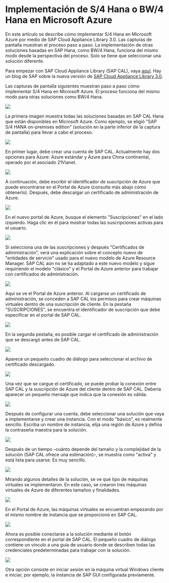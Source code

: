 <properties 
pageTitle="Implementación de S/4 HANA o BW/4 HANA en una máquina virtual de Azure | Microsoft Azure" 
description="Implementación de S/4 HANA o BW/4 HANA en una máquina virtual de Azure" 
services="virtual-machines-linux" 
documentationCenter="" 
authors="hermanndms" 
manager="timlt" 
editor="" 
tags="azure-resource-manager" 
  keywords=""/> 
<tags 
  ms.service="virtual-machines-linux" 
  ms.devlang="na" 
  ms.topic="article" 
  ms.tgt_pltfrm="vm-linux" 
  ms.workload="infrastructure-services" 
  ms.date="09/15/2016" 
  ms.author="hermannd"/> 



# <a name="deploying-s/4-hana-or-bw/4-hana-on-microsoft-azure"></a>Implementación de S/4 Hana o BW/4 Hana en Microsoft Azure 

En este artículo se describe cómo implementar S/4 Hana en Microsoft Azure por medio de SAP Cloud Appliance Library 3.0.
Las capturas de pantalla muestran el proceso paso a paso. La implementación de otras soluciones basadas en SAP Hana, como BW/4 Hana, funciona del mismo modo desde la perspectiva del proceso. Solo se tiene que seleccionar una solución diferente.

Para empezar con SAP Cloud Appliance Library (SAP CAL), vaya [aquí](https://cal.sap.com/). Hay un blog de SAP sobre la nueva versión de [SAP Cloud Appliance Library 3.0](http://scn.sap.com/community/cloud-appliance-library/blog/2016/05/27/sap-cloud-appliance-library-30-came-with-a-new-user-experience). 


Las capturas de pantalla siguientes muestran paso a paso cómo implementar S/4 Hana en Microsoft Azure. El proceso funciona del mismo modo para otras soluciones como BW/4 Hana.


![](./media/virtual-machines-linux-sap-cal-s4h/s4h-pic-1b.jpg)

La primera imagen muestra todas las soluciones basadas en SAP CAL Hana que están disponibles en Microsoft Azure.
Como ejemplo, se eligió "SAP S/4 HANA on-premises edition" (solución en la parte inferior de la captura de pantalla) para llevar a cabo el proceso.

![](./media/virtual-machines-linux-sap-cal-s4h/s4h-pic-2.jpg)

En primer lugar, debe crear una cuenta de SAP CAL. Actualmente hay dos opciones para Azure: Azure estándar y Azure para China continental, operado por el asociado 21Vianet.

![](./media/virtual-machines-linux-sap-cal-s4h/s4h-pic3b.jpg)

A continuación, debe escribir el identificador de suscripción de Azure que puede encontrarse en el Portal de Azure (consulte más abajo cómo obtenerlo). Después, debe descargar un certificado de administración de Azure.

![](./media/virtual-machines-linux-sap-cal-s4h/s4h-pic6b.jpg)

En el nuevo portal de Azure, busque el elemento "Suscripciones" en el lado izquierdo. Haga clic en él para mostrar todas las suscripciones activas para el usuario.

![](./media/virtual-machines-linux-sap-cal-s4h/s4h-pic7b.jpg)

Si selecciona una de las suscripciones y después "Certificados de administración", verá una explicación sobre el concepto nuevo de "entidades de servicio" usado para el nuevo modelo de Azure Resource Manager.
SAP CAL aún no se ha adaptado a este nuevo modelo y sigue requiriendo el modelo "clásico" y el Portal de Azure anterior para trabajar con certificados de administración.

![](./media/virtual-machines-linux-sap-cal-s4h/s4h-pic4b.jpg)

Aquí se ve el Portal de Azure anterior. Al cargarse un certificado de administración, se conceden a SAP CAL los permisos para crear máquinas virtuales dentro de una suscripción de cliente. En la pestaña "SUSCRIPCIONES", se encuentra el identificador de suscripción que debe especificar en el portal de SAP CAL.

![](./media/virtual-machines-linux-sap-cal-s4h/s4h-pic5.jpg)

En la segunda pestaña, es posible cargar el certificado de administración que se descargó antes de SAP CAL.

![](./media/virtual-machines-linux-sap-cal-s4h/s4h-pic8.jpg)

Aparece un pequeño cuadro de diálogo para seleccionar el archivo de certificado descargado.

![](./media/virtual-machines-linux-sap-cal-s4h/s4h-pic9.jpg)

Una vez que se cargue el certificado, se puede probar la conexión entre SAP CAL y la suscripción de Azure del cliente dentro de SAP CAL. Debería aparecer un pequeño mensaje que indica que la conexión es válida.

![](./media/virtual-machines-linux-sap-cal-s4h/s4h-pic10.jpg)

Después de configurar una cuenta, debe seleccionar una solución que vaya a implementarse y crear una instancia.
Con el modo "básico", es realmente sencillo. Escriba un nombre de instancia, elija una región de Azure y defina la contraseña maestra para la solución.

![](./media/virtual-machines-linux-sap-cal-s4h/s4h-pic11.jpg)

Después de un tiempo –cuánto depende del tamaño y la complejidad de la solución (SAP CAL ofrece una estimación)–, se muestra como "activa" y está lista para usarse. Es muy sencillo.

![](./media/virtual-machines-linux-sap-cal-s4h/s4h-pic12.jpg)

Mirando algunos detalles de la solución, se ve qué tipo de máquinas virtuales se implementaron. En este caso, se crearon tres máquinas virtuales de Azure de diferentes tamaños y finalidades.

![](./media/virtual-machines-linux-sap-cal-s4h/s4h-pic13.jpg)

En el Portal de Azure, las máquinas virtuales se encuentran empezando por el mismo nombre de instancia que se proporcionó en SAP CAL.

![](./media/virtual-machines-linux-sap-cal-s4h/s4h-pic14b.jpg)

Ahora es posible conectarse a la solución mediante el botón correspondiente en el portal de SAP CAL. El pequeño cuadro de diálogo contiene un vínculo a una guía de usuario donde se describen todas las credenciales predeterminadas para trabajar con la solución.

![](./media/virtual-machines-linux-sap-cal-s4h/s4h-pic15.jpg)

Otra opción consiste en iniciar sesión en la máquina virtual Windows cliente e iniciar, por ejemplo, la instancia de SAP GUI configurada previamente.










<!--HONumber=Oct16_HO2-->


